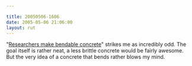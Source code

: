 ```yaml
---

title: 20050506-1606
date: 2005-05-06 21:06:00
layout: rut
---
```


<p> "<a href="http://www.physorg.com/news3985.html">Researchers make
bendable concrete</a>" strikes me as incredibly odd. The goal itself
is rather neat, a less brittle concrete would be fairly awesome. But
the very idea of a concrete that bends rather blows my mind.</p>

